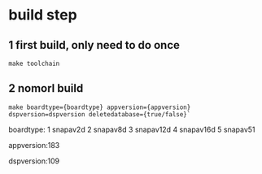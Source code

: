 # build step
## 1 first build, only need to do once 
```
make toolchain
```



## 2 nomorl build
```
make boardtype={boardtype} appversion={appversion} dspversion=dspversion deletedatabase={true/false}`
```


boardtype:
1 snapav2d
2 snapav8d
3 snapav12d
4 snapav16d
5 snapav51

appversion:183

dspversion:109